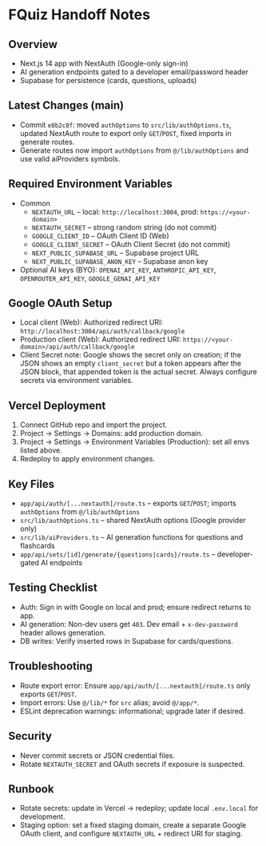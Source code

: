 # FQuiz Handoff Notes

## Overview
- Next.js 14 app with NextAuth (Google-only sign-in)
- AI generation endpoints gated to a developer email/password header
- Supabase for persistence (cards, questions, uploads)

## Latest Changes (main)
- Commit `e0b2c8f`: moved `authOptions` to `src/lib/authOptions.ts`, updated NextAuth route to export only `GET`/`POST`, fixed imports in generate routes.
- Generate routes now import `authOptions` from `@/lib/authOptions` and use valid aiProviders symbols.

## Required Environment Variables
- Common
  - `NEXTAUTH_URL` – local: `http://localhost:3004`, prod: `https://<your-domain>`
  - `NEXTAUTH_SECRET` – strong random string (do not commit)
  - `GOOGLE_CLIENT_ID` – OAuth Client ID (Web)
  - `GOOGLE_CLIENT_SECRET` – OAuth Client Secret (do not commit)
  - `NEXT_PUBLIC_SUPABASE_URL` – Supabase project URL
  - `NEXT_PUBLIC_SUPABASE_ANON_KEY` – Supabase anon key
- Optional AI keys (BYO): `OPENAI_API_KEY`, `ANTHROPIC_API_KEY`, `OPENROUTER_API_KEY`, `GOOGLE_GENAI_API_KEY`

## Google OAuth Setup
- Local client (Web): Authorized redirect URI: `http://localhost:3004/api/auth/callback/google`
- Production client (Web): Authorized redirect URI: `https://<your-domain>/api/auth/callback/google`
- Client Secret note: Google shows the secret only on creation; if the JSON shows an empty `client_secret` but a token appears after the JSON block, that appended token is the actual secret. Always configure secrets via environment variables.

## Vercel Deployment
1. Connect GitHub repo and import the project.
2. Project → Settings → Domains: add production domain.
3. Project → Settings → Environment Variables (Production): set all envs listed above.
4. Redeploy to apply environment changes.

## Key Files
- `app/api/auth/[...nextauth]/route.ts` – exports `GET`/`POST`; imports `authOptions` from `@/lib/authOptions`
- `src/lib/authOptions.ts` – shared NextAuth options (Google provider only)
- `src/lib/aiProviders.ts` – AI generation functions for questions and flashcards
- `app/api/sets/[id]/generate/{questions|cards}/route.ts` – developer-gated AI endpoints

## Testing Checklist
- Auth: Sign in with Google on local and prod; ensure redirect returns to app.
- AI generation: Non-dev users get `403`. Dev email + `x-dev-password` header allows generation.
- DB writes: Verify inserted rows in Supabase for cards/questions.

## Troubleshooting
- Route export error: Ensure `app/api/auth/[...nextauth]/route.ts` only exports `GET`/`POST`.
- Import errors: Use `@/lib/*` for `src` alias; avoid `@/app/*`.
- ESLint deprecation warnings: informational; upgrade later if desired.

## Security
- Never commit secrets or JSON credential files.
- Rotate `NEXTAUTH_SECRET` and OAuth secrets if exposure is suspected.

## Runbook
- Rotate secrets: update in Vercel → redeploy; update local `.env.local` for development.
- Staging option: set a fixed staging domain, create a separate Google OAuth client, and configure `NEXTAUTH_URL` + redirect URI for staging.
